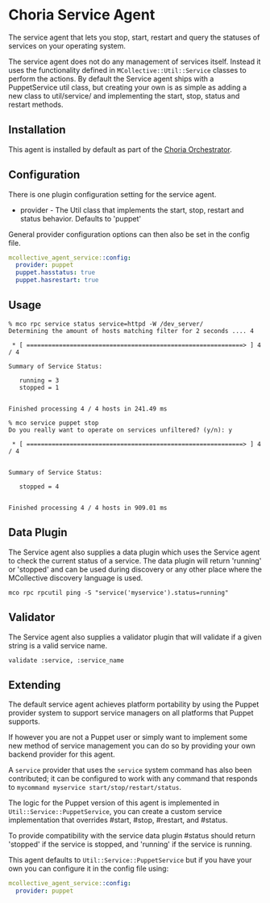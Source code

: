 # Choria Service Agent

The service agent that lets you stop, start, restart and query the statuses of services on your operating system.

The service agent does not do any management of services itself. Instead it
uses the functionality defined in `MCollective::Util::Service` classes to
perform the actions. By default the Service agent ships with a PuppetService
util class, but creating your own is as simple as adding a new class to
util/service/ and implementing the start, stop, status and restart methods.

## Installation

This agent is installed by default as part of the [Choria Orchestrator](https://choria.io).

## Configuration

There is one plugin configuration setting for the service agent.

* provider   - The Util class that implements the start, stop, restart and status behavior. Defaults to 'puppet'

General provider configuration options can then also be set in the config file.

```yaml
mcollective_agent_service::config:
  provider: puppet
  puppet.hasstatus: true
  puppet.hasrestart: true
```

## Usage

```
% mco rpc service status service=httpd -W /dev_server/
Determining the amount of hosts matching filter for 2 seconds .... 4

 * [ ============================================================> ] 4 / 4

Summary of Service Status:

   running = 3
   stopped = 1


Finished processing 4 / 4 hosts in 241.49 ms
```

```
% mco service puppet stop
Do you really want to operate on services unfiltered? (y/n): y

 * [ ============================================================> ] 4 / 4


Summary of Service Status:

   stopped = 4


Finished processing 4 / 4 hosts in 909.01 ms
```

## Data Plugin

The Service agent also supplies a data plugin which uses the Service agent to
check the current status of a service. The data plugin will return 'running'
or 'stopped' and can be used during discovery or any other place where the
MCollective discovery language is used.

```
mco rpc rpcutil ping -S "service('myservice').status=running"
```

## Validator

The Service agent also supplies a validator plugin that will validate if a
given string is a valid service name.

```
validate :service, :service_name
```

## Extending

The default service agent achieves platform portability by using the Puppet
provider system to support service managers on all platforms that Puppet
supports.

If however you are not a Puppet user or simply want to implement some new
method of service management you can do so by providing your own backend
provider for this agent.

A `service` provider that uses the `service` system command has also been
contributed; it can be configured to work with any command that responds to
`mycommand myservice start/stop/restart/status`.

The logic for the Puppet version of this agent is implemented in
`Util::Service::PuppetService`, you can create a custom service implementation
that overrides #start, #stop, #restart, and #status.

To provide compatibility with the service data plugin #status should return
'stopped' if the service is stopped, and 'running' if the service is running.

This agent defaults to `Util::Service::PuppetService` but if you have your own
you can configure it in the config file using:

```yaml
mcollective_agent_service::config:
  provider: puppet
```
